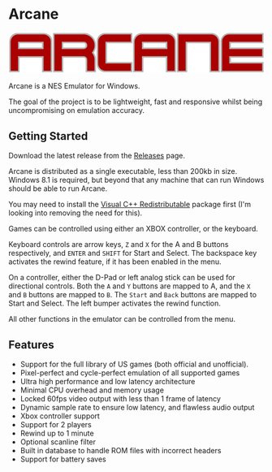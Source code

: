 # Arcane

![ARCANE](resources/arcane.png)

Arcane is a NES Emulator for Windows.

The goal of the project is to be lightweight, fast and responsive whilst being uncompromising on emulation accuracy.

## Getting Started

Download the latest release from the [Releases](../../releases/latest) page.

Arcane is distributed as a single executable, less than 200kb in size.  Windows 8.1 is required, but beyond that any
machine that can run Windows should be able to run Arcane.

You may need to install the [Visual C++ Redistributable](https://aka.ms/vs/16/release/vc_redist.x64.exe) package
first (I'm looking into removing the need for this).

Games can be controlled using either an XBOX controller, or the keyboard.

Keyboard controls are arrow keys, `Z` and `X` for the A and B buttons respectively, and `ENTER` and `SHIFT` for Start
and Select.  The backspace key activates the rewind feature, if it has been enabled in the menu.

On a controller, either the D-Pad or left analog stick can be used for directional controls.  Both the `A` and `Y`
buttons are mapped to A, and the `X` and `B` buttons are mapped to `B`.  The `Start` and `Back` buttons are mapped to
Start and Select.  The left bumper activates the rewind function.

All other functions in the emulator can be controlled from the menu.

## Features

* Support for the full library of US games (both official and unofficial).
* Pixel-perfect and cycle-perfect emulation of all supported games
* Ultra high performance and low latency architecture
* Minimal CPU overhead and memory usage
* Locked 60fps video output with less than 1 frame of latency
* Dynamic sample rate to ensure low latency, and flawless audio output
* Xbox controller support
* Support for 2 players
* Rewind up to 1 minute
* Optional scanline filter
* Built in database to handle ROM files with incorrect headers
* Support for battery saves

